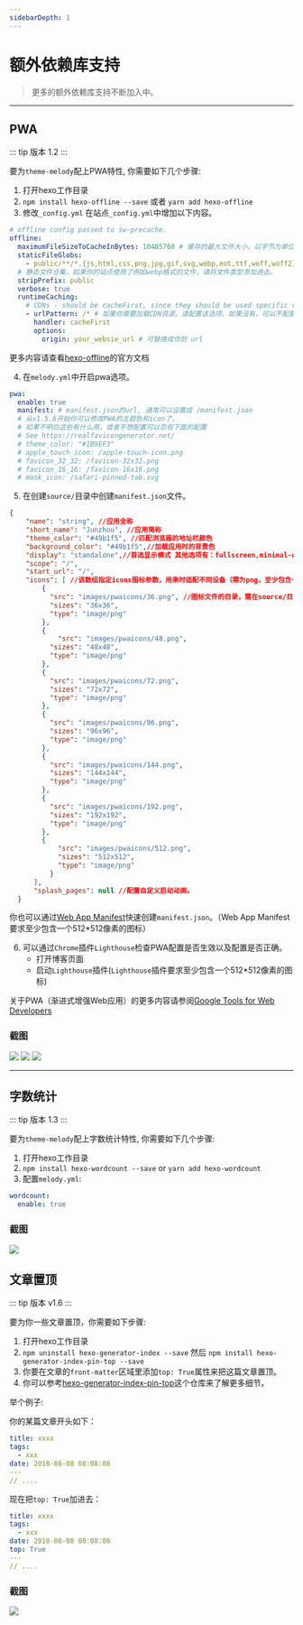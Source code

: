 ```yaml
---
sidebarDepth: 1
---
```


# 额外依赖库支持

> 更多的额外依赖库支持不断加入中。

------

## PWA

::: tip
版本 1.2
:::

要为`theme-melody`配上PWA特性, 你需要如下几个步骤:

1. 打开hexo工作目录
2. `npm install hexo-offline --save` 或者 `yarn add hexo-offline`
3. 修改`_config.yml` 
在站点`_config.yml`中增加以下内容。

```yaml
# offline config passed to sw-precache.
offline:
  maximumFileSizeToCacheInBytes: 10485760 # 缓存的最大文件大小，以字节为单位
  staticFileGlobs:
    - public/**/*.{js,html,css,png,jpg,gif,svg,webp,eot,ttf,woff,woff2}
  # 静态文件合集，如果你的站点使用了例如webp格式的文件，请将文件类型添加进去。
  stripPrefix: public
  verbose: true
  runtimeCaching:
    # CDNs - should be cacheFirst, since they should be used specific versions so should not change
    - urlPattern: /* # 如果你需要加载CDN资源，请配置该选项，如果没有，可以不配置。
      handler: cacheFirst
      options:
        origin: your_websie_url # 可替换成你的 url
```
更多内容请查看[hexo-offline](https://github.com/JLHwung/hexo-offline)的官方文档

4. 在`melody.yml`中开启pwa选项。

```yaml
pwa:
  enable: true
  manifest: # manifest.json的url, 通常可以设置成 /manifest.json
  # 从v1.5.6开始你可以修改PWA的主题色和icon了。
  # 如果不明白这些有什么用，或者不想配置可以忽视下面的配置
  # See https://realfavicongenerator.net/
  # theme_color: "#1B9EF3"
  # apple_touch_icon: /apple-touch-icon.png
  # favicon_32_32: /favicon-32x32.png
  # favicon_16_16: /favicon-16x16.png
  # mask_icon: /safari-pinned-tab.svg
```
5. 在创建`source/`目录中创建`manifest.json`文件。
```json
{
    "name": "string", //应用全称
    "short_name": "Junzhou", //应用简称
    "theme_color": "#49b1f5", //匹配浏览器的地址栏颜色
    "background_color": "#49b1f5",//加载应用时的背景色
    "display": "standalone",//首选显示模式 其他选项有：fullscreen,minimal-ui,browser
    "scope": "/",
    "start_url": "/",
    "icons": [ //该数组指定icons图标参数，用来时适配不同设备（需为png，至少包含一个192px*192px的图标）
        {
          "src": "images/pwaicons/36.png", //图标文件的目录，需在source/目录下自行创建。
          "sizes": "36x36",
          "type": "image/png"
        },
        {
            "src": "images/pwaicons/48.png",
          "sizes": "48x48",
          "type": "image/png"
        },
        {
          "src": "images/pwaicons/72.png",
          "sizes": "72x72",
          "type": "image/png"
        },
        {
          "src": "images/pwaicons/96.png",
          "sizes": "96x96",
          "type": "image/png"
        },
        {
          "src": "images/pwaicons/144.png",
          "sizes": "144x144",
          "type": "image/png"
        },
        {
          "src": "images/pwaicons/192.png",
          "sizes": "192x192",
          "type": "image/png"
        },
        {
            "src": "images/pwaicons/512.png",
            "sizes": "512x512",
            "type": "image/png"
          }
      ],
      "splash_pages": null //配置自定义启动动画。
  }
```

你也可以通过[Web App Manifest](https://app-manifest.firebaseapp.com/)快速创建`manifest.json`。（Web App Manifest要求至少包含一个512*512像素的图标） 

6. 可以通过`Chrome`插件`Lighthouse`检查PWA配置是否生效以及配置是否正确。
   - 打开博客页面
   - 启动`Lighthouse`插件(`Lighthouse`插件要求至少包含一个512*512像素的图标)

关于PWA（渐进式增强Web应用）的更多内容请参阅[Google Tools for Web Developers](https://developers.google.com/web/tools/lighthouse/audits/address-bar)

### 截图

![](https://ws1.sinaimg.cn/large/8700af19ly1fk1eksl51kj21z20ogjyo.jpg)
![](https://i.loli.net/2019/02/09/5c5e1556af49b.png)
![](https://i.loli.net/2019/02/09/5c5e15567c52d.jpg)

------

## 字数统计

::: tip
版本 1.3
:::

要为`theme-melody`配上字数统计特性, 你需要如下几个步骤:

1. 打开hexo工作目录
2. `npm install hexo-wordcount --save` or `yarn add hexo-wordcount`
3. 配置`melody.yml`:

```yaml
wordcount:
  enable: true
```

### 截图 

![](https://ws1.sinaimg.cn/large/8700af19ly1fksgxun0joj21z20todl2.jpg)

## 文章置顶

::: tip
版本 v1.6
:::

要为你一些文章置顶，你需要如下步骤:

1. 打开hexo工作目录
2. `npm uninstall hexo-generator-index --save` 然后 `npm install hexo-generator-index-pin-top --save`
3. 你要在文章的`front-matter`区域里添加`top: True`属性来把这篇文章置顶。
4. 你可以参考[hexo-generator-index-pin-top](https://github.com/netcan/hexo-generator-index-pin-top)这个仓库来了解更多细节。

举个例子:

你的某篇文章开头如下：

```yaml
title: xxxx
tags:
  - xxx
date: 2018-08-08 08:08:08
---
// ....
```

现在把`top: True`加进去：

```yaml
title: xxxx
tags:
  - xxx
date: 2018-08-08 08:08:08
top: True
---
// ....
```

### 截图

![](https://user-images.githubusercontent.com/12621342/44832717-37ed4500-ac5e-11e8-9d3d-2580ab36fcac.png)
